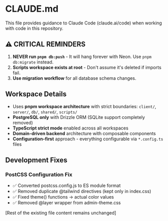 # CLAUDE.md

This file provides guidance to Claude Code (claude.ai/code) when working with code in this repository.

## ⚠️ CRITICAL REMINDERS

1. **NEVER run `pnpm db:push`** - It will hang forever with Neon. Use `pnpm db:migrate` instead.
2. **Scripts workspace exists at root** - Don't assume it's deleted if imports fail.
3. **Use migration workflow** for all database schema changes.

## Workspace Details

- Uses **pnpm workspace architecture** with strict boundaries: `client/`, `server/`, `db/`, `shared/`, `scripts/`
- **PostgreSQL only** with Drizzle ORM (SQLite support completely removed)
- **TypeScript strict mode** enabled across all workspaces
- **Domain-driven backend** architecture with composable components
- **Configuration-first** approach - everything configurable via `*.config.ts` files

## Development Fixes

### PostCSS Configuration Fix
- ✅ Converted postcss.config.js to ES module format
- ✅ Removed duplicate @tailwind directives (kept only in index.css)
- ✅ Fixed theme() functions → actual color values
- ✅ Removed @layer wrapper from admin-theme.css

[Rest of the existing file content remains unchanged]